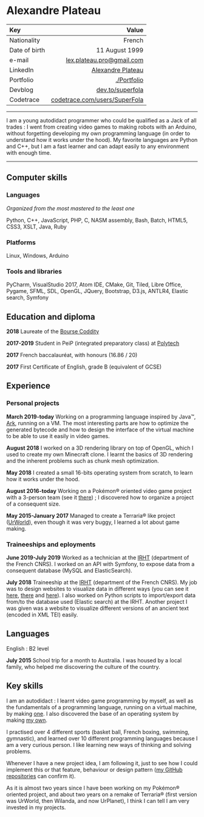 Alexandre Plateau
=================

| Key | Value |
| :--- | ---: |
| Nationality | French |
| Date of birth | 11 August 1999 |
| e-mail | <lex.plateau.pro@gmail.com> |
| LinkedIn | [Alexandre Plateau](https://www.linkedin.com/in/alexandre-plateau-53a014151) |
| Portfolio | [./Portfolio](https://superfola.github.io/Portfolio/) |
| Devblog | [dev.to/superfola](https://dev.to/superfola) |
| Codetrace | [codetrace.com/users/SuperFola](https://codetrace.com/users/SuperFola) |

----

I am a young autodidact programmer who could be qualified as a Jack of all trades : I went from creating video games to making robots with an Arduino, without forgetting developing my own programming language (in order to understand how it works under the hood).
My favorite languages are Python and C++, but I am a fast learner and can adapt easily to any environment with enough time.

----

## Computer skills

### Languages

*Organized from the most mastered to the least one*

Python, C++, JavaScript, PHP, C, NASM assembly, Bash, Batch, HTML5, CSS3, XSLT, Java, Ruby

### Platforms

Linux, Windows, Arduino

### Tools and libraries

PyCharm, VisualStudio 2017, Atom IDE, CMake, Git, Tiled, Libre Office, Pygame, SFML, SDL, OpenGL, JQuery, Bootstrap, D3.js, ANTLR4, Elastic search, Symfony

## Education and diploma

**2018** Laureate of the [Bourse Coddity](http://bourse.coddity.com)

**2017-2019** Student in PeiP (integrated preparatory class) at [Polytech](http://www.polytech-reseau.org/en/home/)

**2017** French baccalauréat, with honours (16.86 / 20)

**2017** First Certificate of English, grade B (equivalent of GCSE)

## Experience

### Personal projects

**March 2019-today** Working on a programming language inspired by Java™, [Ark](https://github.com/SuperFola/Ark), running on a VM. The most interesting parts are how to optimize the generated bytecode and how to design the interface of the virtual machine to be able to use it easily in video games.

**August 2018** I worked on a 3D rendering library on top of OpenGL, which I used to create my own Minecraft clone. I learnt the basics of 3D rendering and the inherent problems such as chunk mesh optimization.

**May 2018** I created a small 16-bits operating system from scratch, to learn how it works under the hood.

**August 2016-today** Working on a Pokémon® oriented video game project with a 3-person team (see it [there](https://superfola.github.io/UnamedRebirth/)) ; I discovered how to organize a project of a consequent size.

**May 2015-January 2017** Managed to create a Terraria® like project ([UrWorld](https://github.com/SuperFola/UrWorld-Alpha-3.x)), even though it was very buggy, I learned a lot about game making.

### Traineeships and eployments

**June 2019-July 2019** Worked as a technician at the [IRHT](http://irht.cnrs.fr/) (department of the French CNRS). I worked on an API with Symfony, to expose data from a consequent database (MySQL and ElasticSearch).

**July 2018** Traineeship at the [IRHT](http://irht.cnrs.fr/) (department of the French CNRS). My job was to design websites to visualize data in different ways (you can see it [here](https://github.com/SuperFola/bibale-nodes), [there](https://github.com/SuperFola/bibale-tree) and [here](https://github.com/SuperFola/bibale-facettes)). I also worked on Python scripts to import/export data from/to the database used (Elastic search) at the IRHT. Another project I was given was a website to visualize different versions of an ancient text (encoded in XML TEI) easily.

## Languages

English : B2 level

**July 2015** School trip for a month to Australia. I was housed by a local family, who helped me discovering the culture of the country.

## Key skills

I am an autodidact : I learnt video game programming by myself, as well as the fundamentals of a programming language, running on a virtual machine, by making [one](https://github.com/Kafe-lang/Kafe). I also discovered the base of an operating system by making [my own](https://github.com/SuperFola/project-E).

I practised over 4 different sports (basket ball, French boxing, swimming, gymnastic), and learned over 10 different programming languages because I am a very curious person. I like learning new ways of thinking and solving problems.

Whenever I have a new project idea, I am following it, just to see how I could implement this or that feature, behaviour or design pattern ([my GitHub repositories](https://github.com/SuperFola/repositories) can confirm it).

As it is almost two years since I have been working on my Pokémon® oriented project, and about two years on a remake of Terraria® (first version was UrWorld, then Wilanda, and now UrPlanet), I think I can tell I am very invested in my projects.
